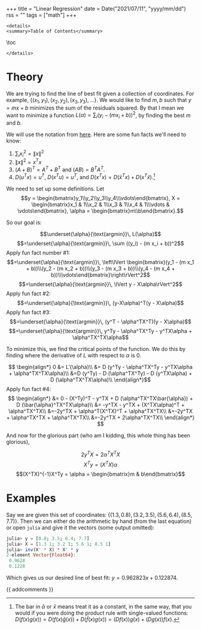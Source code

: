 +++
title = "Linear Regression"
date = Date("2021/07/11", "yyyy/mm/dd")
rss = ""
tags = ["math"]
+++
~~~
<details>
<summary>Table of Contents</summary>
~~~
\toc
~~~
</details>
~~~

# Theory

We are trying to find the line of best fit given a collection of coordinates. 
For example, $\{(x_1, y_1), (x_2,y_2), (x_3, y_3), \dots\}$. We would like to
find $m,b$ such that $y = mx + b$ minimizes the sum of the residuals squared. By
that I mean we want to minimize a function $L(\alpha) = \sum_i (y_i - (mx_i + b))^2$, by
finding the best $m$ and $b$.

We will use the notation from [here](/2021/07/11/calculus-notation). Here are some fun facts we'll need to know:
1. $\sum_i x_i^2 =\lVert x \rVert^2$
2. $\lVert x \rVert^2 = x^Tx$
3.  $(A + B)^T = A^T + B^T$ and $(AB)=B^TA^T$.
4. $D ( u^Tx) = u^T$, $D (x^Tu) = u^T$, and $D(x^Tx) = D(\bar{x}^Tx) + D(x^T\bar{x})$.[^1]

We need to set up some definitions. Let
$$y = \begin{bmatrix}y_1\\y_2\\y_3\\y_4\\\vdots\end{bmatrix},
X = \begin{bmatrix}x_1 & 1\\x_2 & 1\\x_3 & 1\\x_4 & 1\\\vdots & \vdots\end{bmatrix},
\alpha = \begin{bmatrix}m\\b\end{bmatrix}.$$

So our goal is:

$$\underset{\alpha}{\text{argmin}}\, L(\alpha)$$
$$=\underset{\alpha}{\text{argmin}}\, \sum ((y_i) - (m x_i + b))^2$$
Apply fun fact number #1:
$$=\underset{\alpha}{\text{argmin}}\, \left\lVert \begin{bmatrix}(y_1 - (m x_1 + b))\\(y_2 - (m x_2 + b))\\(y_3 - (m x_3 + b))\\(y_4 - (m x_4 + b))\\\vdots\end{bmatrix}\right\rVert^2$$
$$=\underset{\alpha}{\text{argmin}}\, \lVert y - X\alpha\rVert^2$$
Apply fun fact #2:
$$=\underset{\alpha}{\text{argmin}}\, (y-X\alpha)^T(y - X\alpha)$$
Apply fun fact #3:
$$=\underset{\alpha}{\text{argmin}}\, (y^T - \alpha^TX^T)(y - X\alpha)$$
$$=\underset{\alpha}{\text{argmin}}\, y^Ty - \alpha^TX^Ty - y^TX\alpha + \alpha^TX^TX\alpha$$

To minimize this, we find the critical points of the function. We do this by finding where
the derivative of $L$ with respect to $\alpha$ is $0$.

$$
\begin{align*}
0 &= L'(\alpha)\\
&= D (y^Ty - \alpha^TX^Ty - y^TX\alpha + \alpha^TX^TX\alpha)\\
&=D (y^Ty) - D (\alpha^TX^Ty) - D (y^TX\alpha) + D (\alpha^TX^TX\alpha)\\
\end{align*}$$
Apply fun fact #4:
$$
\begin{align*}
&= 0 - (X^Ty)^T - y^TX + D (\alpha^TX^TX\bar{\alpha}) + D (\bar{\alpha}^TX^TX\alpha)\\
&= -y^TX - y^TX + (X^TX\alpha)^T + \alpha^TX^TX\\
&=-2y^TX + \alpha^T(X^TX)^T + \alpha^TX^TX\\
&=-2y^TX + \alpha^TX^TX + \alpha^TX^TX\\
&=-2y^TX + 2\alpha^TX^TX\\
\end{align*}
$$

And now for the glorious part (who am I kidding, this whole thing has been
glorious),

$$2y^TX=2\alpha^TX^TX$$
$$X^Ty=(X^TX)\alpha$$
$$(X^TX)^{-1}X^Ty = \alpha = \begin{bmatrix}m & b\end{bmatrix}$$

# Examples

Say we are given this set of coordinates: $\{(1.3, 0.8), (3.2, 3.5), (5.6, 6.4), (8.5, 7.7)\}$. Then we can either do the arithmetic by hand (from the last equation) or open `julia` and give it the vectors (some output omitted):
```julia
julia> y = [0.8; 3.5; 6.4; 7.7]
julia> X = [1.3 1; 3.2 1; 5.6 1; 8.5 1]
julia> inv(X' * X) * X' * y
2-element Vector{Float64}:
 0.9628
 0.1228
```

Which gives us our desired line of best fit: $y = 0.962823x + 0.122874$.



[^1]: The bar in $\bar{\alpha}$ or $\bar{x}$ means treat it as a constant, in the same way, that you would if you were doing the product rule with single-valued functions: $D(f(x)g(x)) = D(f(x)\bar{g}(x)) + D(\bar{f}(x) g(x)) = (Df(x))g(x) + (Dg(x))f(x)$.


{{ addcomments }}

